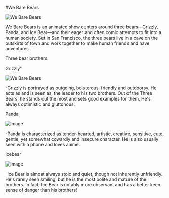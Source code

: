 #We Bare Bears

![We Bare Bears](https://images.gmanews.tv/webpics/2020/08/stack_2020_08_22_11_37_09.jpg)

We Bare Bears is an animated show centers around three bears—Grizzly, Panda, and Ice Bear—and their eager and often comic attempts to fit into a human society. Set in San Francisco, the three bears live in a cave on the outskirts of town and work together to make human friends and have adventures.

Three bear brothers:

Grizzly''

![We Bare Bears](https://encrypted-tbn0.gstatic.com/images?q=tbn:ANd9GcRDyXCUX7E1NN9AoAIq-ztgPI9S5RkbrS5bFg&usqp=CAU)

-Grizzly is portrayed as outgoing, boisterous, friendly and outdoorsy. He acts as and is seen as, the leader to his two brothers. Out of the Three Bears, he stands out the most and sets good examples for them. He's always optimistic and gluttonous.

Panda

![image](https://github.com/bri034/bri034.github.io/assets/150876901/a9cd9b89-6a58-418e-8141-6193f9d133ce)

-Panda is characterized as tender-hearted, artistic, creative, sensitive, cute, gentle, yet somewhat cowardly and insecure character. He is also usually seen with a phone and loves anime.

Icebear

![image](https://github.com/bri034/bri034.github.io/assets/150876901/acf3ad2a-72b5-429c-924a-61ca055c82e9)

-Ice Bear is almost always stoic and quiet, though not inherently unfriendly. He's rarely seen smiling, but he is the most polite and mature of the brothers. In fact, Ice Bear is notably more observant and has a better keen sense of danger than his brothers!


